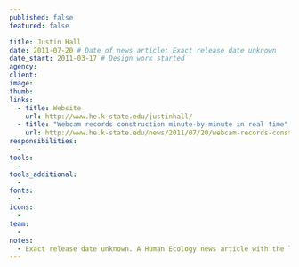 ```yaml
---
published: false
featured: false

title: Justin Hall
date: 2011-07-20 # Date of news article; Exact release date unknown
date_start: 2011-03-17 # Design work started
agency:
client:
image:
thumb:
links:
  - title: Website
    url: http://www.he.k-state.edu/justinhall/
  - title: "Webcam records construction minute-by-minute in real time"
    url: http://www.he.k-state.edu/news/2011/07/20/webcam-records-construction-minute-by-minute-in-real-time/
responsibilities:
  -
tools:
  -
tools_additional:
  -
fonts:
  -
icons:
  -
team:
  -
notes:
  - Exact release date unknown. A Human Ecology news article with the link was released on July 20, 2011. One set of backup files are dated September 30, 2011.
---
```

